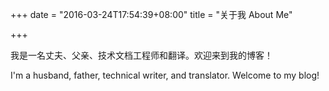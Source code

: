 +++
date = "2016-03-24T17:54:39+08:00"
title = "关于我 About Me"

+++

我是一名丈夫、父亲、技术文档工程师和翻译。欢迎来到我的博客！

I'm a husband, father, technical writer, and translator. Welcome to my blog!